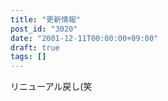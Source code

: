 ```yaml
---
title: "更新情報"
post_id: "3020"
date: "2001-12-11T00:00:00+09:00"
draft: true
tags: []
---
```



リニューアル戻し(笑
